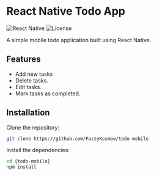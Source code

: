 # React Native Todo App

![React Native](https://img.shields.io/badge/React%20Native-v0.64-blue.svg)
![License](https://img.shields.io/github/license/FuzzyKosmow/todo-mobile)

A simple mobile todo application built using React Native.

## Features

- Add new tasks
- Delete tasks.
- Edit tasks.
- Mark tasks as completed.

## Installation

Clone the repository:

```bash
git clone https://github.com/FuzzyKosmow/todo-mobile
```

Install the dependencies:

```bash
cd {todo-mobile}
npm install
```

